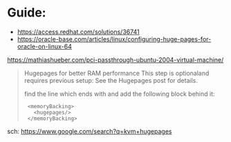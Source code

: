# Guide:
- https://access.redhat.com/solutions/36741
- https://oracle-base.com/articles/linux/configuring-huge-pages-for-oracle-on-linux-64

https://mathiashueber.com/pci-passthrough-ubuntu-2004-virtual-machine/

>Hugepages for better RAM performance
>This step is optionaland requires previous setup: See the Hugepages post for details.
>
>find the line which ends with </currentMemory> and add the following block behind it:
>```
>  <memoryBacking>   
>    <hugepages/> 
>  </memoryBacking>
>```

sch: https://www.google.com/search?q=kvm+hugepages
